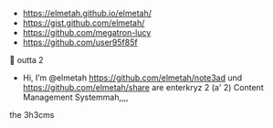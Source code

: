 -  https://elmetah.github.io/elmetah/
-  https://gist.github.com/elmetah/
-  https://github.com/megatron-lucy
-  https://github.com/user95f85f


  🥉 outta 2
  
-  Hi, I’m @elmetah
https://github.com/elmetah/note3ad und https://github.com/elmetah/share are enterkryz 2 (a' 2) Content Management Systemmah,,,,

the 3h3cms
 
<!---
elmetah/elmetah is a ✨ special ✨ repository because its `README.md` (this file) appears on your GitHub profile.
You can click the Preview link to take a look at your changes.
--->
